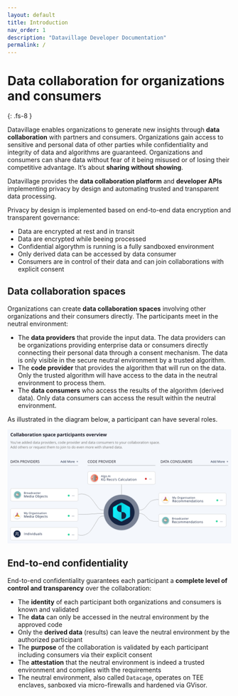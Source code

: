 ```yaml
---
layout: default
title: Introduction
nav_order: 1
description: "Datavillage Developer Documentation"
permalink: /
---
```


# Data collaboration for organizations and consumers
{: .fs-8 }

Datavillage enables organizations to generate new insights through <b>data collaboration</b> with partners and consumers. Organizations gain access to sensitive and personal data of other parties while confidentiality and integrity of data and algorithms are guaranteed.
Organizations and consumers can share data without fear of it being misused or of losing their competitive advantage. It’s about  <b>sharing without showing</b>.

Datavillage provides the <b>data collaboration platform</b> and <b>developer APIs</b> implementing privacy by design and automating trusted and transparent data processing.

Privacy by design is implemented based on end-to-end data encryption and transparent governance:
- Data are encrypted at rest and in transit
- Data are encrypted while beeing processed
- Confidential algorythm is running is a fully sandboxed environment
- Only derived data can be accessed by data consumer
- Consumers are in control of their data and can join collaborations with explicit consent


## Data collaboration spaces
Organizations can create <b>data collaboration spaces</b> involving other organizations and their consumers directly. The participants meet in the neutral environment:
- The <b>data providers</b> that provide the input data. The data providers can be organizations providing enterprise data or consumers directly connecting their personal data through a consent mechanism. The data is only visible in the secure neutral environment by a trusted algorithm.
- The <b>code provider</b> that provides the algorithm that will run on the data. Only the trusted algorithm will have access to the data in the neutral environment to process them.
- The <b>data consumers</b> who access the results of the algorithm (derived data). Only data consumers can access the result within the neutral environment.

As illustrated in the diagram below, a participant can have several roles.

![](assets/images/collaboration-space.png)

## End-to-end confidentiality
End-to-end confidentiality guarantees each participant a <b>complete level of control and transparency</b> over the collaboration:
- The <b>identity</b> of each participant both organizations and consumers is known and validated
- The <b>data</b> can only be accessed in the neutral environment by the approved code
- Only the <b>derived data</b> (results) can leave the neutral environment by the authorized participant
- The <b>purpose</b> of the collaboration is validated by each participant including consumers via their explicit consent
- The <b>attestation</b> that the neutral environment is indeed a trusted environment and complies with the requirements
- The neutral environment, also called `Datacage`, operates on TEE enclaves, sanboxed via micro-firewalls and hardened via GVisor.